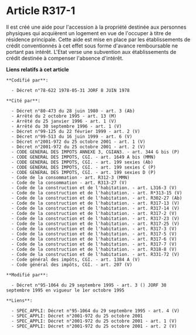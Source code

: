 # Article R317-1

Il est créé une aide pour l'accession à la propriété destinée aux personnes physiques qui acquièrent un logement en vue de
l'occuper à titre de résidence principale. Cette aide est mise en place par les établissements de crédit conventionnés à cet
effet sous forme d'avance remboursable ne portant pas intérêt. L'Etat verse une subvention aux établissements de crédit
destinée à compenser l'absence d'intérêt.

**Liens relatifs à cet article**

	**Codifié par**:

	  - Décret n°78-622 1978-05-31 JORF 8 JUIN 1978

	**Cité par**:

	  - Décret n°80-473 du 28 juin 1980 - art. 3 (Ab)
	  - Arrêté du 2 octobre 1995 - art. 13 (M)
	  - Arrêté du 25 janvier 1996 - art. 1 (V)
	  - Arrêté du 30 septembre 1996 - art. 1 (V)
	  - Décret n°99-125 du 22 février 1999 - art. 2 (V)
	  - Décret n°99-513 du 16 juin 1999 - art. 6 (V)
	  - Décret n°2001-972 du 25 octobre 2001 - art. 1 (V)
	  - Décret n°2001-972 du 25 octobre 2001 - art. 2 (V)
	  - CODE GENERAL DES IMPOTS ANNEXE 3, CGIAN3. - art. 344 G bis (P)
	  - CODE GENERAL DES IMPOTS, CGI. - art. 1649 A bis (MMN)
	  - CODE GENERAL DES IMPOTS, CGI. - art. 199 sexies (Ab)
	  - CODE GENERAL DES IMPOTS, CGI. - art. 199 sexies C (P)
	  - CODE GENERAL DES IMPOTS, CGI. - art. 199 sexies D (P)
	  - Code de la consommation - art. R312-3 (MMN)
	  - Code de la consommation - art. R313-27 (V)
	  - Code de la construction et de l'habitation. - art. L316-3 (V)
	  - Code de la construction et de l'habitation. - art. R*313-15 (V)
	  - Code de la construction et de l'habitation. - art. R302-27 (Ab)
	  - Code de la construction et de l'habitation. - art. R317-13 (V)
	  - Code de la construction et de l'habitation. - art. R317-14 (V)
	  - Code de la construction et de l'habitation. - art. R317-2 (V)
	  - Code de la construction et de l'habitation. - art. R317-23 (V)
	  - Code de la construction et de l'habitation. - art. R317-25 (V)
	  - Code de la construction et de l'habitation. - art. R317-3 (V)
	  - Code de la construction et de l'habitation. - art. R317-5 (V)
	  - Code de la construction et de l'habitation. - art. R317-6 (V)
	  - Code de la construction et de l'habitation. - art. R317-7 (V)
	  - Code de la construction et de l'habitation. - art. R318-8 (V)
	  - Code de la construction et de l'habitation. - art. R331-72 (V)
	  - Code général des impôts, CGI. - art. 1384 A (V)
	  - Code général des impôts, CGI. - art. 207 (V)

	**Modifié par**:

	  - Décret n°95-1064 du 29 septembre 1995 - art. 3 () JORF 30 septembre 1995 en vigueur le 1er octobre 1995

	**Liens**:

	  - SPEC_APPLI: Décret n°95-1064 du 29 septembre 1995 - art. 4 (V)
	  - SPEC_APPLI: Décret n°2001-972 du 25 octobre 2001
	  - SPEC_APPLI: Décret n°2001-972 du 25 octobre 2001 - art. 1 (V)
	  - SPEC_APPLI: Décret n°2001-972 du 25 octobre 2001 - art. 2 (V)
